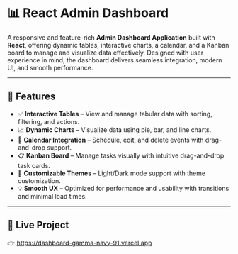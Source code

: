 # 📊 React Admin Dashboard

A responsive and feature-rich **Admin Dashboard Application** built with **React**, offering dynamic tables, interactive charts, a calendar, and a Kanban board to manage and visualize data effectively. Designed with user experience in mind, the dashboard delivers seamless integration, modern UI, and smooth performance.

---

## 🚀 Features

- ✅ **Interactive Tables** – View and manage tabular data with sorting, filtering, and actions.
- 📈 **Dynamic Charts** – Visualize data using pie, bar, and line charts.
- 📅 **Calendar Integration** – Schedule, edit, and delete events with drag-and-drop support.
- 📋 **Kanban Board** – Manage tasks visually with intuitive drag-and-drop task cards.
- 🎨 **Customizable Themes** – Light/Dark mode support with theme customization.
- 💡 **Smooth UX** – Optimized for performance and usability with transitions and minimal load times.

---

## 🔗 Live Project

👉 https://dashboard-gamma-navy-91.vercel.app

